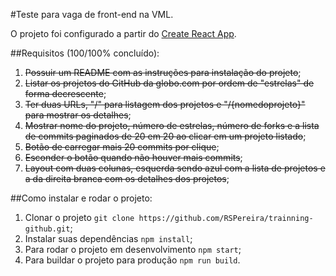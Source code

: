 #Teste para vaga de front-end na VML.

O projeto foi configurado a partir do [Create React App](https://github.com/facebookincubator/create-react-app).

##Requisitos (100/100% concluído):

1. ~~Possuir um README com as instruções para instalação do projeto~~;
2. ~~Listar os projetos do GitHub da globo.com por ordem de "estrelas" de forma decrescente~~;
3. ~~Ter duas URLs, "/" para listagem dos projetos e "/{nomedoprojeto}" para mostrar os detalhes~~;
4. ~~Mostrar nome do projeto, número de estrelas, número de forks e a lista de commits paginados de 20 em 20 ao clicar em um projeto listado~~;
5. ~~Botão de carregar mais 20 commits por clique~~;
6. ~~Esconder o botão quando não houver mais commits~~;
7. ~~Layout com duas colunas, esquerda sendo azul com a lista de projetos e a da direita branca com os detalhes dos projetos~~;

##Como instalar e rodar o projeto:

1. Clonar o projeto `git clone https://github.com/RSPereira/trainning-github.git`;
2. Instalar suas dependências `npm install`;
3. Para rodar o projeto em desenvolvimento `npm start`;
4. Para buildar o projeto para produção `npm run build`.